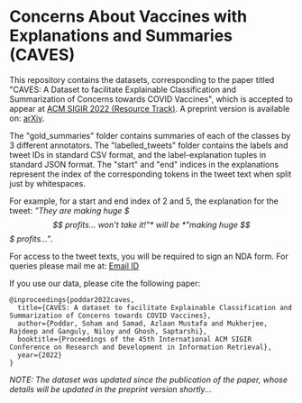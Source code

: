 # Concerns About Vaccines with Explanations and Summaries (CAVES)

This repository contains the datasets, corresponding to the paper titled "CAVES: A Dataset to facilitate Explainable Classification and Summarization of Concerns towards COVID Vaccines", which is accepted to appear at [ACM SIGIR 2022 (Resource Track)](https://sigir.org/sigir2022/program/accepted/ "SIGIR2022"). 
A preprint version is available on: [arXiv](https://arxiv.org/abs/2204.13746 "arXiv").


The "gold_summaries" folder contains summaries of each of the classes by 3 different annotators.
The "labelled_tweets" folder contains the labels and tweet IDs in standard CSV format, and the label-explanation tuples in standard JSON format. The "start" and "end" indices in the explanations represent the index of the corresponding tokens in the tweet text when split just by whitespaces.

For example, for a start and end index of 2 and 5, the explanation for the tweet: *"They are making huge $$$ profits... won't take it!"* will be *"making huge $$$ profits..."*.


For access to the tweet texts, you will be required to sign an NDA form.
For queries please mail me at: [Email ID](mailto:sohampoddar@kgpian.iitkgp.ac.in) 


If you use our data, please cite the following paper:
```
@inproceedings{poddar2022caves,
  title={CAVES: A dataset to facilitate Explainable Classification and Summarization of Concerns towards COVID Vaccines},
  author={Poddar, Soham and Samad, Azlaan Mustafa and Mukherjee, Rajdeep and Ganguly, Niloy and Ghosh, Saptarshi},
  booktitle={Proceedings of the 45th International ACM SIGIR Conference on Research and Development in Information Retrieval},
  year={2022}
}
```


*NOTE: The dataset was updated since the publication of the paper, whose details will be updated in the preprint version shortly...*
